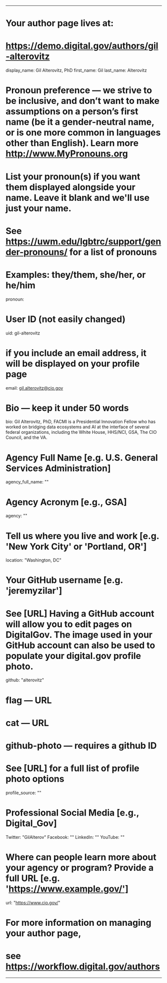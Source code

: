
---

# Your author page lives at:
# https://demo.digital.gov/authors/gil-alterovitz

display_name: Gil Alterovitz, PhD
first_name: Gil
last_name: Alterovitz

# Pronoun preference — we strive to be inclusive, and don’t want to make assumptions on a person’s first name (be it a gender-neutral name, or is one more common in languages other than English). Learn more http://www.MyPronouns.org
# List your pronoun(s) if you want them displayed alongside your name. Leave it blank and we'll use just your name.
# See https://uwm.edu/lgbtrc/support/gender-pronouns/ for a list of pronouns
# Examples: they/them, she/her, or he/him
pronoun:

# User ID (not easily changed)
uid: gil-alterovitz

# if you include an email address, it will be displayed on your profile page
email: gil.alterovitz@cio.gov

# Bio — keep it under 50 words
bio: Gil Alterovitz, PhD, FACMI is a Presidential Innovation Fellow who has worked on bridging data ecosystems and AI at the interface of several federal organizations, including the White House, HHS/NCI, GSA, The CIO Council, and the VA.

# Agency Full Name [e.g. U.S. General Services Administration]
agency_full_name: ""


# Agency Acronym [e.g., GSA]
agency: ""

# Tell us where you live and work [e.g. 'New York City' or 'Portland, OR']
location: "Washington, DC"

# Your GitHub username [e.g. 'jeremyzilar']
# See [URL] Having a GitHub account will allow you to edit pages on DigitalGov. The image used in your GitHub account can also be used to populate your digital.gov profile photo.
github: "alterovitz"

# flag — URL
# cat  — URL
# github-photo — requires a github ID
# See [URL] for a full list of profile photo options
profile_source: ""

# Professional Social Media [e.g., Digital_Gov]
Twitter: "GilAlterov"
Facebook: ""
LinkedIn: ""
YouTube: ""

# Where can people learn more about your agency or program? Provide a full URL [e.g. 'https://www.example.gov/']
url: "https://www.cio.gov/"

# For more information on managing your author page,
# see https://workflow.digital.gov/authors

---